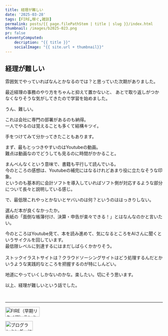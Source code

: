 ```yaml
---
title: 経理が難しい
date: '2025-03-28'
tags: [FIRE,稼ぐ,雑談]
permalink: posts/{{ page.filePathStem | title | slug }}/index.html
thumbnail: /images/b2025-023.png
pr: false
eleventyComputed:
    decription: "{{ title }}"
    socialImage: "{{ site.url + thumbnail}}"
---
```



## 経理が難しい

雰囲気でやっていればなんとかなるのでは？と思っていた次期がありました。<br/>

最近経理の事務のやり方をちゃんと抑えて置かないと、
あとで取り返しがつかなくなりそうな気がしてきたので学習を始めました。

うん、難しい。

これは会社に専門の部署があるのも納得。<br/>
一人でやるのは覚えることも多くて結構キツイ。

手をつけてみて分かってきたこともあります。

まず、最もとっつきやすいのはYoutubeの動画。<br/>
難点は動画なのでどうしても見るのに時間がかかること。

まんべんなくという意味で、書籍も平行して読んでいる。<br/>
今のところの感想は、Youtubeの補完にはなるけれどあまり役に立たなそうな印象。<br/>
というのも基本的に会計ソフトを導入していればソフト側が対応するような部分について長々と説明している感じ。<br/>

で、最低限これやっとかないとヤバいのは何？というのははっきりしない。

選んだ本が良くなかったか。<br/>
表紙の「面倒な帳簿付け、決算・申告が楽々できる！」とはなんなのかと言いたい。<br/>

今のところはYoutube見て、本を読み進めて、気になるところをAIさんに聞くというサイクルを回しています。<br/>
最低限レベルに到達するにはまだしばらくかかりそう。<br/>
<br/>
ストックイラストサイトは？クラウドソーシングサイトはどう処理するんだとかいうような実践的なところを把握するのが特にしんどい。

地道にやっていくしかないのかな。楽したい。切にそう思います。<br/>

以上、経理が難しいという話でした。


<br/>
<hr/>

<a href="https://blog.with2.net/link/?id=2111205&cid=5493" title="FIRE（早期リタイア）ランキング"><img alt="FIRE（早期リタイア）ランキング" width="110" height="31" src="https://blog.with2.net/img/banner/c/banner_1/br_c_5493_1.gif"></a>

<a href="https://blogmura.com/ranking/in?p_cid=11188911" target="_blank"><img src="https://b.blogmura.com/88_31.gif" width="88" height="31" border="0" alt="ブログランキング・にほんブログ村へ" /></a>

<style>
.ac-icon { 
    width: 300px; display: inline-block; word-break: break-all; text-align: center; margin-right: 30px;
    img { object-fit: contain; width: 100%; height: 100%; }
}    
</style>